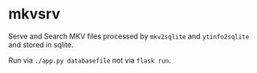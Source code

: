 # mkvsrv
Serve and Search MKV files processed by `mkv2sqlite` and `ytinfo2sqlite` and
stored in sqlite.

Run via `./app.py databasefile` not via `flask run`.
